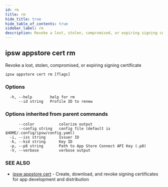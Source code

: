 ```yaml
---
id: rm
title: rm
hide_title: true
hide_table_of_contents: true
sidebar_label: rm
description: Revoke a lost, stolen, compromised, or expiring signing certificate
---
```

## ipsw appstore cert rm

Revoke a lost, stolen, compromised, or expiring signing certificate

```
ipsw appstore cert rm [flags]
```

### Options

```
  -h, --help        help for rm
      --id string   Profile ID to renew
```

### Options inherited from parent commands

```
      --color           colorize output
      --config string   config file (default is $HOME/.config/ipsw/config.yaml)
  -i, --iss string      Issuer ID
  -k, --kid string      Key ID
  -p, --p8 string       Path to App Store Connect API Key (.p8)
  -V, --verbose         verbose output
```

### SEE ALSO

* [ipsw appstore cert](/docs/cli/ipsw/appstore/cert)	 - Create, download, and revoke signing certificates for app development and distribution

